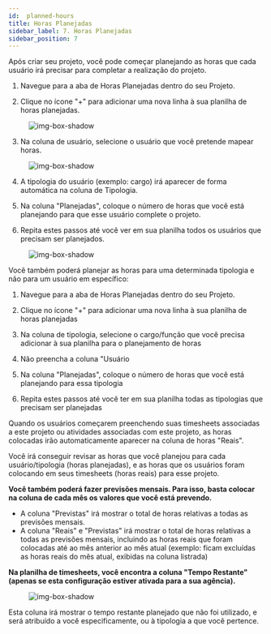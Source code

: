 ```yaml
---
id:  planned-hours
title: Horas Planejadas
sidebar_label: 7. Horas Planejadas
sidebar_position: 7
---
```


Após criar seu projeto, você pode começar planejando as horas que cada usuário irá precisar para completar a realização do projeto.

1. Navegue para a aba de Horas Planejadas dentro do seu Projeto.

2. Clique no ícone "+" para adicionar uma nova linha à sua planilha de horas planejadas.

<figure>

![img-box-shadow](/img/university/project-management/project-management-lesson7-1.png)
<figcaption></figcaption>
</figure>

3. Na coluna de usuário, selecione o usuário que você pretende mapear horas.

<figure>

![img-box-shadow](/img/university/project-management/project-management-lesson7-2.png)
<figcaption></figcaption>
</figure>

4. A tipologia do usuário (exemplo: cargo) irá aparecer de forma automática na coluna de Tipologia.

5. Na coluna "Planejadas", coloque o número de horas que você está planejando para que esse usuário complete o projeto.

6. Repita estes passos até você ver em sua planilha todos os usuários que precisam ser planejados.

<figure>

![img-box-shadow](/img/university/project-management/project-management-lesson7-3.png)
<figcaption></figcaption>
</figure>

Você também poderá planejar as horas para uma determinada tipologia e não para um usuário em específico:

1. Navegue para a aba de Horas Planejadas dentro do seu Projeto.

2. Clique no ícone "+" para adicionar uma nova linha à sua planilha de horas planejadas

3. Na coluna de tipologia, selecione o cargo/função que você precisa adicionar à sua planilha para o planejamento de horas

4. Não preencha a coluna "Usuário

5. Na coluna "Planejadas", coloque o número de horas que você está planejando para essa tipologia

6. Repita estes passos até você ter em sua planilha todas as tipologias que precisam ser planejadas

Quando os usuários começarem preenchendo suas timesheets associadas a este projeto ou atividades associadas com este projeto, as horas colocadas irão automaticamente aparecer na coluna de horas "Reais".

Você irá conseguir revisar as horas que você planejou para cada usuário/tipologia (horas planejadas), e as horas que os usuários foram colocando em seus timesheets (horas reais) para esse projeto.


**Você também poderá fazer previsões mensais. Para isso, basta colocar na coluna de cada mês os valores que você está prevendo.**

- A coluna "Previstas" irá mostrar o total de horas relativas a todas as previsões mensais.
- A coluna "Reais" e "Previstas" irá mostrar o total de horas relativas a todas as previsões mensais, incluindo as horas reais que foram colocadas até ao mês anterior ao mês atual (exemplo: ficam excluídas as horas reais do mês atual, exibidas na coluna listrada)

**Na planilha de timesheets, você encontra a coluna "Tempo Restante" (apenas se esta configuração estiver ativada para a sua agência).**

<figure>

![img-box-shadow](/img/university/project-management/project-management-lesson7-4.png)
<figcaption></figcaption>
</figure>

Esta coluna irá mostrar o tempo restante planejado que não foi utilizado, e será atribuído a você especificamente, ou à tipologia a que você pertence.